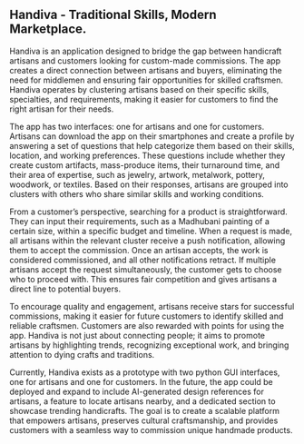 ## Handiva - Traditional Skills, Modern Marketplace.
Handiva is an application designed to bridge the gap between handicraft artisans and customers looking for custom-made commissions. The app creates a direct connection between artisans and buyers, eliminating the need for middlemen and ensuring fair opportunities for skilled craftsmen. Handiva operates by clustering artisans based on their specific skills, specialties, and requirements, making it easier for customers to find the right artisan for their needs.

The app has two interfaces: one for artisans and one for customers. Artisans can download the app on their smartphones and create a profile by answering a set of questions that help categorize them based on their skills, location, and working preferences. These questions include whether they create custom artifacts, mass-produce items, their turnaround time, and their area of expertise, such as jewelry, artwork, metalwork, pottery, woodwork, or textiles. Based on their responses, artisans are grouped into clusters with others who share similar skills and working conditions.

From a customer’s perspective, searching for a product is straightforward. They can input their requirements, such as a Madhubani painting of a certain size, within a specific budget and timeline. When a request is made, all artisans within the relevant cluster receive a push notification, allowing them to accept the commission. Once an artisan accepts, the work is considered commissioned, and all other notifications retract. If multiple artisans accept the request simultaneously, the customer gets to choose who to proceed with. This ensures fair competition and gives artisans a direct line to potential buyers.

To encourage quality and engagement, artisans receive stars for successful commissions, making it easier for future customers to identify skilled and reliable craftsmen. Customers are also rewarded with points for using the app. Handiva is not just about connecting people; it aims to promote artisans by highlighting trends, recognizing exceptional work, and bringing attention to dying crafts and traditions.

Currently, Handiva exists as a prototype with two python GUI interfaces, one for artisans and one for customers. In the future, the app could be deployed and expand to include AI-generated design references for artisans, a feature to locate artisans nearby, and a dedicated section to showcase trending handicrafts. The goal is to create a scalable platform that empowers artisans, preserves cultural craftsmanship, and provides customers with a seamless way to commission unique handmade products.
